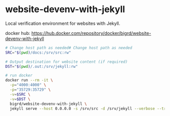 # website-devenv-with-jekyll

Local verification environment for websites with Jekyll.

docker hub: <https://hub.docker.com/repository/docker/bigrd/website-devenv-with-jekyll>

```sh
# Change host path as needed# Change host path as needed
SRC="$(pwd)/docs:/srv/src:rw"

# Output destination for website content (if required)
DST="$(pwd)/.out:/srv/jekyll:rw"

# run docker
docker run --rm -it \
  -p="4000:4000" \
  -p="35729:35729" \
  -v=$SRC \
  -v=$DST \
  bigrd/website-devenv-with-jekyll \
  jekyll serve --host 0.0.0.0 -s /srv/src -d /srv/jekyll --verbose --trace --watch --livereload --force_polling --incremental
```
